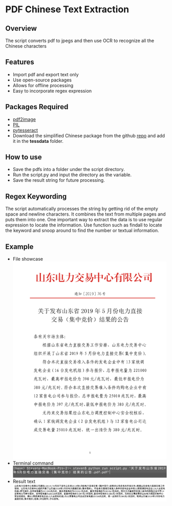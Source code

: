 # PDF Chinese Text Extraction
## Overview
The script converts pdf to jpegs and then use OCR to recognize all the Chinese characters


## Features
- Import pdf and export text only
- Use open-source packages
- Allows for offline processing
- Easy to incorporate regex expression


## Packages Required
- [pdf2image](https://pypi.org/project/pdf2image/)
- [PIL](https://pillow.readthedocs.io/en/stable/)
- [pytesseract](https://pypi.org/project/pytesseract/)
- Download the simplified Chinese package from the github [repo](https://github.com/tesseract-ocr/tessdata/raw/master/chi_sim.traineddata) and add it in the **tessdata** folder.


## How to use

- Save the pdfs into a folder under the script directory.
- Run the script.py and input the directory as the variable.
- Save the result string for future processing.

## Regex Keywording

The script automatically processes the string by getting rid of the empty space and newline characters. It combines the text from multiple pages and puts them into one. One important way to extract the data is to use regular expression to locate the information. Use function such as findall to locate the keyword and snoop around to find the number or textual information.

## Example

- File showcase
![PDF file](pic/rm_1.png?raw=true "Title")
- Terminal command
![Terminal command](pic/rm_2.png?raw=true "Title")
- Result text
![Result text](pic/rm_3.png?raw=true "Title")
